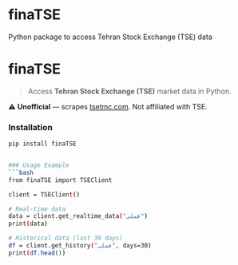 # finaTSE
Python package to access Tehran Stock Exchange (TSE) data


# finaTSE

> Access **Tehran Stock Exchange (TSE)** market data in Python.

⚠️ **Unofficial** — scrapes [tsetmc.com](http://tsetmc.com). 
Not affiliated with TSE.

### Installation

```bash
pip install finaTSE


### Usage Example
```bash
from finaTSE import TSEClient

client = TSEClient()

# Real-time data
data = client.get_realtime_data("فملی")
print(data)

# Historical data (last 30 days)
df = client.get_history("فملی", days=30)
print(df.head())
